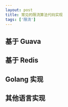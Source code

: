```yaml
---
layout: post
title: 常见的限流算法代码实现
tags: ['限流']
---
```


## 基于 Guava

## 基于 Redis

## Golang 实现

## 其他语言实现